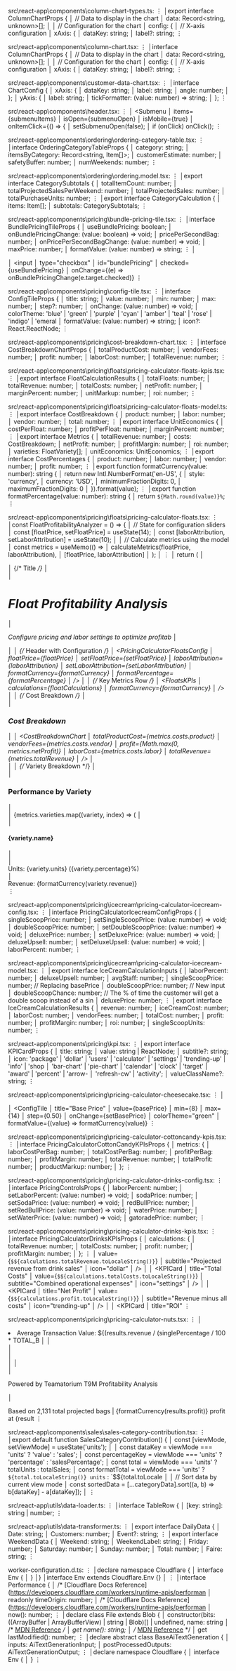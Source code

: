 src\react-app\components\column-chart-types.ts:
⋮
│export interface ColumnChartProps {
│  // Data to display in the chart
│  data: Record<string, unknown>[];
│
│  // Configuration for the chart
│  config: {
│    // X-axis configuration
│    xAxis: {
│      dataKey: string;
│      label?: string;
⋮

src\react-app\components\column-chart.tsx:
⋮
│interface ColumnChartProps {
│  // Data to display in the chart
│  data: Record<string, unknown>[];
│
│  // Configuration for the chart
│  config: {
│    // X-axis configuration
│    xAxis: {
│      dataKey: string;
│      label?: string;
⋮

src\react-app\components\customer-data-chart.tsx:
⋮
│interface ChartConfig {
│  xAxis: {
│    dataKey: string;
│    label: string;
│    angle: number;
│  };
│  yAxis: {
│    label: string;
│    tickFormatter: (value: number) => string;
│  };
⋮

src\react-app\components\header.tsx:
⋮
│            <Submenu
│              items={submenuItems}
│              isOpen={submenuOpen}
│              isMobile={true}
│              onItemClick={() => {
│                setSubmenuOpen(false);
│                if (onClick) onClick();
⋮

src\react-app\components\ordering\ordering-category-table.tsx:
⋮
│interface OrderingCategoryTableProps {
│  category: string;
│  itemsByCategory: Record<string, Item[]>;
│  customerEstimate: number;
│  safetyBuffer: number;
│  numWeekends: number;
⋮

src\react-app\components\ordering\ordering.model.tsx:
⋮
│export interface CategorySubtotals {
│  totalItemCount: number;
│  totalProjectedSalesPerWeekend: number;
│  totalProjectedSales: number;
│  totalPurchaseUnits: number;
⋮
│export interface CategoryCalculation {
│  items: Item[];
│  subtotals: CategorySubtotals;
⋮

src\react-app\components\pricing\bundle-pricing-tile.tsx:
⋮
│interface BundlePricingTileProps {
│  useBundlePricing: boolean;
│  onBundlePricingChange: (value: boolean) => void;
│  pricePerSecondBag: number;
│  onPricePerSecondBagChange: (value: number) => void;
│  maxPrice: number;
│  formatValue: (value: number) => string;
⋮
│      <div className="flex items-center mb-1">
│        <input
│          type="checkbox"
│          id="bundlePricing"
│          checked={useBundlePricing}
│          onChange={(e) => onBundlePricingChange(e.target.checked)}
⋮

src\react-app\components\pricing\config-tile.tsx:
⋮
│interface ConfigTileProps {
│  title: string;
│  value: number;
│  min: number;
│  max: number;
│  step?: number;
│  onChange: (value: number) => void;
│  colorTheme: 'blue' | 'green' | 'purple' | 'cyan' | 'amber' | 'teal' | 'rose' | 'indigo' | 'emeral
│  formatValue: (value: number) => string;
│  icon?: React.ReactNode;
⋮

src\react-app\components\pricing\cost-breakdown-chart.tsx:
⋮
│interface CostBreakdownChartProps {
│  totalProductCost: number;
│  vendorFees: number;
│  profit: number;
│  laborCost: number;
│  totalRevenue: number;
⋮

src\react-app\components\pricing\floats\pricing-calculator-floats-kpis.tsx:
⋮
│export interface FloatCalculationResults {
│  totalFloats: number;
│  totalRevenue: number;
│  totalCosts: number;
│  netProfit: number;
│  marginPercent: number;
│  unitMarkup: number;
│  roi: number;
⋮

src\react-app\components\pricing\floats\pricing-calculator-floats-model.ts:
⋮
│export interface CostBreakdown {
│  product: number;
│  labor: number;
│  vendor: number;
│  total: number;
⋮
│export interface UnitEconomics {
│  costPerFloat: number;
│  profitPerFloat: number;
│  marginPercent: number;
⋮
│export interface Metrics {
│  totalRevenue: number;
│  costs: CostBreakdown;
│  netProfit: number;
│  profitMargin: number;
│  roi: number;
│  varieties: FloatVariety[];
│  unitEconomics: UnitEconomics;
⋮
│export interface CostPercentages {
│  product: number;
│  labor: number;
│  vendor: number;
│  profit: number;
⋮
│export function formatCurrency(value: number): string {
│  return new Intl.NumberFormat('en-US', {
│    style: 'currency',
│    currency: 'USD',
│    minimumFractionDigits: 0,
│    maximumFractionDigits: 0
│  }).format(value);
⋮
│export function formatPercentage(value: number): string {
│  return `${Math.round(value)}%`;
⋮

src\react-app\components\pricing\floats\pricing-calculator-floats.tsx:
⋮
│const FloatProfitabilityAnalyzer = () => {
│  // State for configuration sliders
│  const [floatPrice, setFloatPrice] = useState(14);
│  const [laborAttribution, setLaborAttribution] = useState(10);
│
│  // Calculate metrics using the model
│  const metrics = useMemo(() =>
│    calculateMetrics(floatPrice, laborAttribution),
│    [floatPrice, laborAttribution]
│  );
│
⋮
│  return (
│    <div className="w-full max-w-6xl mx-auto p-6 m-6 bg-white rounded-lg shadow-lg text-black">
│      {/* Title */}
│      <div className="text-center mb-6">
│        <h1 className="text-3xl font-bold text-gray-800">Float Profitability Analysis</h1>
│        <p className="text-gray-600 mt-2">Configure pricing and labor settings to optimize profitab
│      </div>
│
│      {/* Header with Configuration */}
│      <PricingCalculatorFloatsConfig
│        floatPrice={floatPrice}
│        setFloatPrice={setFloatPrice}
│        laborAttribution={laborAttribution}
│        setLaborAttribution={setLaborAttribution}
│        formatCurrency={formatCurrency}
│        formatPercentage={formatPercentage}
│      />
│
│      {/* Key Metrics Row */}
│      <FloatsKPIs
│        calculations={floatCalculations}
│        formatCurrency={formatCurrency}
│      />
│
│      {/* Cost Breakdown */}
│      <div className="bg-white border border-gray-200 rounded-lg p-6">
│        <h3 className="text-lg font-bold mb-4">Cost Breakdown</h3>
│
│        <CostBreakdownChart
│          totalProductCost={metrics.costs.product}
│          vendorFees={metrics.costs.vendor}
│          profit={Math.max(0, metrics.netProfit)}
│          laborCost={metrics.costs.labor}
│          totalRevenue={metrics.totalRevenue}
│        />
│      </div>
│
│      {/* Variety Breakdown */}
│      <div className="mt-6 bg-white border border-gray-200 rounded-lg p-6">
│        <h3 className="text-lg font-bold mb-4">Performance by Variety</h3>
│        <div className="grid grid-cols-3 gap-4">
│          {metrics.varieties.map((variety, index) => (
│            <div key={index} className="bg-gray-50 rounded-lg p-4">
│              <h4 className="font-semibold text-gray-700">{variety.name}</h4>
│              <div className="text-sm text-gray-600 mt-2 space-y-1">
│                <div>Units: {variety.units} ({variety.percentage}%)</div>
│                <div>Revenue: {formatCurrency(variety.revenue)}</div>
⋮

src\react-app\components\pricing\icecream\pricing-calculator-icecream-config.tsx:
⋮
│interface PricingCalculatorIcecreamConfigProps {
│  singleScoopPrice: number;
│  setSingleScoopPrice: (value: number) => void;
│  doubleScoopPrice: number;
│  setDoubleScoopPrice: (value: number) => void;
│  deluxePrice: number;
│  setDeluxePrice: (value: number) => void;
│  deluxeUpsell: number;
│  setDeluxeUpsell: (value: number) => void;
│  laborPercent: number;
⋮

src\react-app\components\pricing\icecream\pricing-calculator-icecream-model.tsx:
⋮
│export interface IceCreamCalculationInputs {
│  laborPercent: number;
│  deluxeUpsell: number;
│  avgStaff: number;
│  singleScoopPrice: number; // Replacing basePrice
│  doubleScoopPrice: number; // New input
│  doubleScoopChance: number; // The % of time the customer will get a double scoop instead of a sin
│  deluxePrice: number;
⋮
│export interface IceCreamCalculationResults {
│  revenue: number;
│  iceCreamCost: number;
│  laborCost: number;
│  vendorFees: number;
│  totalCost: number;
│  profit: number;
│  profitMargin: number;
│  roi: number;
│  singleScoopUnits: number;
⋮

src\react-app\components\pricing\kpi.tsx:
⋮
│export interface KPICardProps {
│  title: string;
│  value: string | ReactNode;
│  subtitle?: string;
│  icon: 'package' | 'dollar' | 'users' | 'calculator' | 'settings' | 'trending-up' | 'info' | 'shop
│        'bar-chart' | 'pie-chart' | 'calendar' | 'clock' | 'target' | 'award' | 'percent' | 'arrow-
│        'refresh-cw' | 'activity';
│  valueClassName?: string;
⋮

src\react-app\components\pricing\pricing-calculator-cheesecake.tsx:
⋮
│        <div className="grid grid-cols-1 sm:grid-cols-2 md:grid-cols-4 gap-4">
│          <ConfigTile
│            title="Base Price"
│            value={basePrice}
│            min={8}
│            max={14}
│            step={0.50}
│            onChange={setBasePrice}
│            colorTheme="green"
│            formatValue={(value) => formatCurrency(value)}
⋮

src\react-app\components\pricing\pricing-calculator-cottoncandy-kpis.tsx:
⋮
│interface PricingCalculatorCottonCandyKPIsProps {
│  metrics: {
│    laborCostPerBag: number;
│    totalCostPerBag: number;
│    profitPerBag: number;
│    profitMargin: number;
│    totalRevenue: number;
│    totalProfit: number;
│    productMarkup: number;
│  };
⋮

src\react-app\components\pricing\pricing-calculator-drinks-config.tsx:
⋮
│interface PricingControlsProps {
│  laborPercent: number;
│  setLaborPercent: (value: number) => void;
│  sodaPrice: number;
│  setSodaPrice: (value: number) => void;
│  redBullPrice: number;
│  setRedBullPrice: (value: number) => void;
│  waterPrice: number;
│  setWaterPrice: (value: number) => void;
│  gatoradePrice: number;
⋮

src\react-app\components\pricing\pricing-calculator-drinks-kpis.tsx:
⋮
│interface PricingCalculatorDrinksKPIsProps {
│  calculations: {
│    totalRevenue: number;
│    totalCosts: number;
│    profit: number;
│    profitMargin: number;
│  };
⋮
│          value={`$${calculations.totalRevenue.toLocaleString()}`}
│          subtitle="Projected revenue from drink sales"
│          icon="dollar"
│        />
│
│        <KPICard
│          title="Total Costs"
│          value={`$${calculations.totalCosts.toLocaleString()}`}
│          subtitle="Combined operational expenses"
│          icon="settings"
│        />
│
│        <KPICard
│          title="Net Profit"
│          value={`$${calculations.profit.toLocaleString()}`}
│          subtitle="Revenue minus all costs"
│          icon="trending-up"
│        />
│
│        <KPICard
│          title="ROI"
⋮

src\react-app\components\pricing\pricing-calculator-nuts.tsx:
⋮
│              <li>Average Transaction Value: ${(results.revenue / (singlePercentage / 100 * TOTAL_B
│            </ul>
│          </div>
│        </div>
│      </div>
│
│      <div className="text-center text-xs text-gray-500">
│        <p>Powered by Teamatorium T9M Profitability Analysis</p>
│        <p>Based on 2,131 total projected bags | {formatCurrency(results.profit)} profit at {result
⋮

src\react-app\components\sales\sales-category-contribution.tsx:
⋮
│export default function SalesCategoryContribution() {
│  const [viewMode, setViewMode] = useState('units');
│
│  const dataKey = viewMode === 'units' ? 'value' : 'sales';
│  const percentageKey = viewMode === 'units' ? 'percentage' : 'salesPercentage';
│  const total = viewMode === 'units' ? totalUnits : totalSales;
│  const formatTotal = viewMode === 'units' ? `${total.toLocaleString()} units` : `$${total.toLocale
│
│  // Sort data by current view mode
│  const sortedData = [...categoryData].sort((a, b) => b[dataKey] - a[dataKey]);
│
⋮

src\react-app\utils\data-loader.ts:
⋮
│interface TableRow {
│  [key: string]: string | number;
⋮

src\react-app\utils\data-transformer.ts:
⋮
│export interface DailyData {
│  Date: string;
│  Customers: number;
│  Event?: string;
⋮
│export interface WeekendData {
│  Weekend: string;
│  WeekendLabel: string;
│  Friday: number;
│  Saturday: number;
│  Sunday: number;
│  Total: number;
│  Faire: string;
⋮

worker-configuration.d.ts:
⋮
│declare namespace Cloudflare {
│       interface Env {
│       }
│}
│interface Env extends Cloudflare.Env {}
│
⋮
│interface Performance {
│    /* [Cloudflare Docs Reference](https://developers.cloudflare.com/workers/runtime-apis/performan
│    readonly timeOrigin: number;
│    /* [Cloudflare Docs Reference](https://developers.cloudflare.com/workers/runtime-apis/performan
│    now(): number;
⋮
│declare class File extends Blob {
│    constructor(bits: ((ArrayBuffer | ArrayBufferView) | string | Blob)[] | undefined, name: string
│    /* [MDN Reference](https://developer.mozilla.org/docs/Web/API/File/name) */
│    get name(): string;
│    /* [MDN Reference](https://developer.mozilla.org/docs/Web/API/File/lastModified) */
│    get lastModified(): number;
⋮
│declare abstract class BaseAiTextGeneration {
│    inputs: AiTextGenerationInput;
│    postProcessedOutputs: AiTextGenerationOutput;
⋮
│declare namespace Cloudflare {
│    interface Env {
│    }
⋮